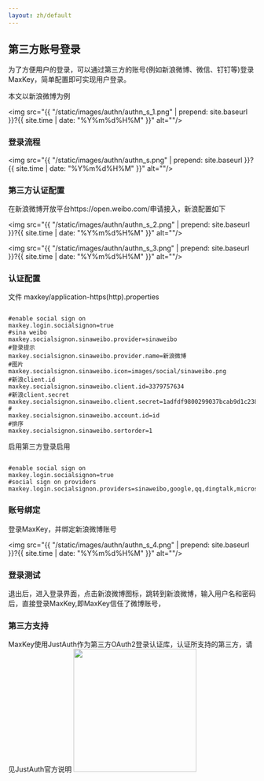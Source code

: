 ```yaml
---
layout: zh/default
---
```

<h2>第三方账号登录</h2>

为了方便用户的登录，可以通过第三方的账号(例如新浪微博、微信、钉钉等)登录MaxKey，简单配置即可实现用户登录。

本文以新浪微博为例

<img src="{{ "/static/images/authn/authn_s_1.png" | prepend: site.baseurl }}?{{ site.time | date: "%Y%m%d%H%M" }}"  alt=""/>

<h3>登录流程</h3>

<img src="{{ "/static/images/authn/authn_s.png" | prepend: site.baseurl }}?{{ site.time | date: "%Y%m%d%H%M" }}"  alt=""/>

<h3>第三方认证配置</h3>
在新浪微博开放平台https://open.weibo.com/申请接入，新浪配置如下

<img src="{{ "/static/images/authn/authn_s_2.png" | prepend: site.baseurl }}?{{ site.time | date: "%Y%m%d%H%M" }}"  alt=""/>

<img src="{{ "/static/images/authn/authn_s_3.png" | prepend: site.baseurl }}?{{ site.time | date: "%Y%m%d%H%M" }}"  alt=""/>

<h3>认证配置</h3>
文件
maxkey/application-https(http).properties

<pre><code class="ini hljs">
#enable social sign on
maxkey.login.socialsignon=true
#sina weibo
maxkey.socialsignon.sinaweibo.provider=sinaweibo
#登录提示
maxkey.socialsignon.sinaweibo.provider.name=新浪微博
#图片
maxkey.socialsignon.sinaweibo.icon=images/social/sinaweibo.png
#新浪client.id
maxkey.socialsignon.sinaweibo.client.id=3379757634
#新浪client.secret
maxkey.socialsignon.sinaweibo.client.secret=1adfdf9800299037bcab9d1c238664ba
#
maxkey.socialsignon.sinaweibo.account.id=id
#排序
maxkey.socialsignon.sinaweibo.sortorder=1
</code></pre>

启用第三方登录启用

<pre><code class="ini hljs">
#enable social sign on
maxkey.login.socialsignon=true
#social sign on providers
maxkey.login.socialsignon.providers=sinaweibo,google,qq,dingtalk,microsoft,facebook
</code></pre>

<h3>账号绑定</h3>
登录MaxKey，并绑定新浪微博账号

<img src="{{ "/static/images/authn/authn_s_4.png" | prepend: site.baseurl }}?{{ site.time | date: "%Y%m%d%H%M" }}"  alt=""/>

<h3>登录测试</h3>

退出后，进入登录界面，点击新浪微博图标，跳转到新浪微博，输入用户名和密码后，直接登录MaxKey,即MaxKey信任了微博账号，


<h3>第三方支持</h3>
MaxKey使用JustAuth作为第三方OAuth2登录认证库，认证所支持的第三方，请见JustAuth官方说明

<a href="https://www.justauth.cn/" target="_blank"  alt="JustAuth">
<img style="width:250px;" src="{{ "/static/images/authn/justauth.png" | prepend: site.baseurl }}?{{ site.time | date: "%Y%m%d%H%M" }}"  alt=""/>
</a>
